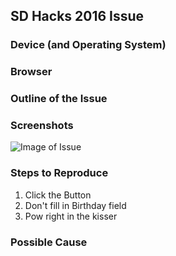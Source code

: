 ## SD Hacks 2016 Issue

### Device (and Operating System)

### Browser

### Outline of the Issue

### Screenshots

  ![Image of Issue](http://i.imgur.com/Jie1DlX.jpg)

### Steps to Reproduce

  1. Click the Button
  2. Don't fill in Birthday field
  3. Pow right in the kisser
  
### Possible Cause

